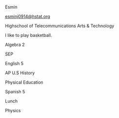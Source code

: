 Esmin 

esminj0914@hstat.org 

Highschool of Telecommunications Arts & Technology 

I like to play basketball. 

Algebra 2 

SEP 

English 5 

AP U.S History 

Physical Education 

Spanish 5 

Lunch

Physics 
